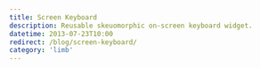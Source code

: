 ```yaml
---
title: Screen Keyboard
description: Reusable skeuomorphic on-screen keyboard widget.
datetime: 2013-07-23T10:00
redirect: /blog/screen-keyboard/
category: 'limb'
---
```

